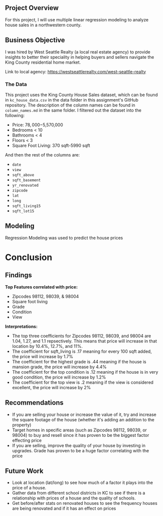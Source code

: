 ## Project Overview

For this project, I will use multiple linear regression modeling to analyze house sales in a northwestern county.

## Business Objective

I was hired by West Seattle Realty (a local real estate agency) to provide insights to better their speciality in helping buyers and sellers navigate the King County residential home market.

Link to local agency: https://westseattlerealty.com/west-seattle-realty

### The Data

This project uses the King County House Sales dataset, which can be found in  `kc_house_data.csv` in the data folder in this assignment's GitHub repository. The description of the column names can be found in `column_names.md` in the same folder. I filtered out the dataset into the following:

* Price: $78,000-$5,570,000
* Bedrooms < 10
* Bathrooms < 4
* Floors < 3
* Square Foot Living: 370 sqft-5990 sqft

And then the rest of the columns are:

* `date`
* `view`
* `sqft_above`
* `sqft_basement`
* `yr_renovated`
* `zipcode`
* `lat`
* `long`
* `sqft_living15`
* `sqft_lot15`

## Modeling
Regression Modeling was used to predict the house prices

# Conclusion

## Findings
**Top Features correlated with price:**

* Zipcodes 98112, 98039, & 98004
* Square foot living
* Grade
* Condition
* View

**Interpretations:**
* The top three coefficients for Zipcodes 98112, 98039, and 98004 are 1.04, 1.27, and 1.1 repsectively. This means that price will increase in that location by 10.4%, 12.7%, and 11%.
* The coefficient for sqft_living is .17 meaning for every 100 sqft added, the price will increase by 1.7%
* The coefficient for the highest grade is .44 meaning if the house is mansion grade, the price will increase by 4.4%
* The coefficient for the top condition is .12 meaning if the house is in very good condition, the price will increase by 1.2%
* The coefficient for the top view is .2 meaning if the view is considered excellent, the price will increase by 2%

## Recommendations
* If you are selling your house or increase the value of it, try and increase the square footage of the house (whether it's adding an addition to the property)
* Target homes in specific areas (such as Zipcodes 98112, 98039, or 98004) to buy and resell since it has proven to be the biggest factor effecting price
* If you are selling, improve the quality of your house by investing in upgrades. Grade has proven to be a huge factor correlating with the price

## Future Work

* Look at location (lat/long) to see how much of a factor it plays into the price of a house.
* Gather data from different school districts in KC to see if there is a relationship with prices of a house and the quality of schools.
* Get before/after stats on renovated houses to see the frequency houses are being renovated and if it has an effect on prices

